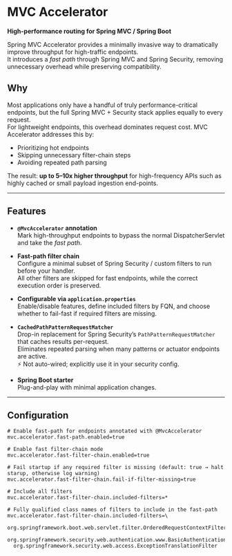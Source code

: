 # MVC Accelerator

**High-performance routing for Spring MVC / Spring Boot**

Spring MVC Accelerator provides a minimally invasive way to dramatically improve throughput for high-traffic endpoints.  
It introduces a *fast path* through Spring MVC and Spring Security, removing unnecessary overhead while preserving compatibility.

## Why

Most applications only have a handful of truly performance-critical endpoints, but the full Spring MVC + Security stack applies equally to every request.  
For lightweight endpoints, this overhead dominates request cost. MVC Accelerator addresses this by:

- Prioritizing hot endpoints
- Skipping unnecessary filter-chain steps
- Avoiding repeated path parsing

The result: **up to 5–10x higher throughput** for high-frequency APIs such as highly cached or small payload ingestion end-points.

---

## Features

- **`@MvcAccelerator` annotation**  
  Mark high-throughput endpoints to bypass the normal DispatcherServlet and take the *fast path*.

- **Fast-path filter chain**  
  Configure a minimal subset of Spring Security / custom filters to run before your handler.  
  All other filters are skipped for fast endpoints, while the correct execution order is preserved.

- **Configurable via `application.properties`**  
  Enable/disable features, define included filters by FQN, and choose whether to fail-fast if required filters are missing.

- **`CachedPathPatternRequestMatcher`**  
  Drop-in replacement for Spring Security’s `PathPatternRequestMatcher` that caches results per-request.  
  Eliminates repeated parsing when many patterns or actuator endpoints are active.  
  ⚡ Not auto-wired; explicitly use it in your security config.

- **Spring Boot starter**  
  Plug-and-play with minimal application changes.

---

## Configuration

```properties
# Enable fast-path for endpoints annotated with @MvcAccelerator
mvc.accelerator.fast-path.enabled=true

# Enable fast filter-chain mode
mvc.accelerator.fast-filter-chain.enabled=true

# Fail startup if any required filter is missing (default: true → halt starup, otherwise log warning)
mvc.accelerator.fast-filter-chain.fail-if-filter-missing=true

# Include all filters
mvc.accelerator.fast-filter-chain.included-filters=*

# Fully qualified class names of filters to include in the fast-path
mvc.accelerator.fast-filter-chain.included-filters=\
  org.springframework.boot.web.servlet.filter.OrderedRequestContextFilter,\
  org.springframework.security.web.authentication.www.BasicAuthenticationFilter,\
  org.springframework.security.web.access.ExceptionTranslationFilter
